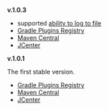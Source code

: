 **v.1.0.3**

* supported [ability to log to file](https://github.com/denis-zhdanov/traute/issues/58)
* [Gradle Plugins Registry](https://plugins.gradle.org/plugin/tech.harmonysoft.oss.traute/1.0.3)
* [Maven Central](https://repo1.maven.org/maven2/tech/harmonysoft/traute-gradle/1.0.3/)
* [JCenter](https://repo.jfrog.org/artifactory/libs-release-bintray/tech/harmonysoft/traute-gradle/1.0.3/)

**v.1.0.1**

The first stable version.

* [Gradle Plugins Registry](https://plugins.gradle.org/plugin/tech.harmonysoft.oss.traute/1.0.1)
* [Maven Central](https://repo1.maven.org/maven2/tech/harmonysoft/traute-gradle/1.0.1/)
* [JCenter](https://repo.jfrog.org/artifactory/libs-release-bintray/tech/harmonysoft/traute-gradle/1.0.1/) 